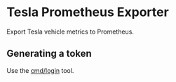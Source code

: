 # Tesla Prometheus Exporter

Export Tesla vehicle metrics to Prometheus.

## Generating a token

Use the [cmd/login](cmd/login) tool.

